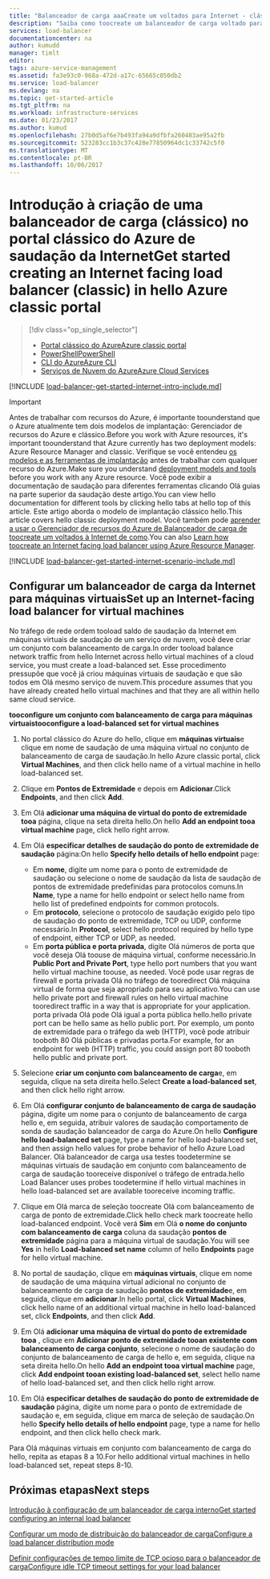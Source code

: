 ```yaml
---
title: "Balanceador de carga aaaCreate um voltados para Internet - clássico do portal do Azure | Microsoft Docs"
description: "Saiba como toocreate um balanceador de carga voltado para Internet no modelo de implantação clássico usando Olá portal clássico do Azure"
services: load-balancer
documentationcenter: na
author: kumudd
manager: timlt
editor: 
tags: azure-service-management
ms.assetid: fa3e93c0-968a-472d-a17c-65665c050db2
ms.service: load-balancer
ms.devlang: na
ms.topic: get-started-article
ms.tgt_pltfrm: na
ms.workload: infrastructure-services
ms.date: 01/23/2017
ms.author: kumud
ms.openlocfilehash: 27b0d5af6e7b493fa94a9dfbfa260483ae95a2fb
ms.sourcegitcommit: 523283cc1b3c37c428e77850964dc1c33742c5f0
ms.translationtype: MT
ms.contentlocale: pt-BR
ms.lasthandoff: 10/06/2017
---
```

# <a name="get-started-creating-an-internet-facing-load-balancer-classic-in-hello-azure-classic-portal"></a><span data-ttu-id="45afa-103">Introdução à criação de uma balanceador de carga (clássico) no portal clássico do Azure de saudação da Internet</span><span class="sxs-lookup"><span data-stu-id="45afa-103">Get started creating an Internet facing load balancer (classic) in hello Azure classic portal</span></span>

> [!div class="op_single_selector"]
> * [<span data-ttu-id="45afa-104">Portal clássico do Azure</span><span class="sxs-lookup"><span data-stu-id="45afa-104">Azure classic portal</span></span>](../load-balancer/load-balancer-get-started-internet-classic-portal.md)
> * [<span data-ttu-id="45afa-105">PowerShell</span><span class="sxs-lookup"><span data-stu-id="45afa-105">PowerShell</span></span>](../load-balancer/load-balancer-get-started-internet-classic-ps.md)
> * [<span data-ttu-id="45afa-106">CLI do Azure</span><span class="sxs-lookup"><span data-stu-id="45afa-106">Azure CLI</span></span>](../load-balancer/load-balancer-get-started-internet-classic-cli.md)
> * [<span data-ttu-id="45afa-107">Serviços de Nuvem do Azure</span><span class="sxs-lookup"><span data-stu-id="45afa-107">Azure Cloud Services</span></span>](../load-balancer/load-balancer-get-started-internet-classic-cloud.md)

[!INCLUDE [load-balancer-get-started-internet-intro-include.md](../../includes/load-balancer-get-started-internet-intro-include.md)]

> [!IMPORTANT]
> <span data-ttu-id="45afa-108">Antes de trabalhar com recursos do Azure, é importante toounderstand que o Azure atualmente tem dois modelos de implantação: Gerenciador de recursos do Azure e clássico.</span><span class="sxs-lookup"><span data-stu-id="45afa-108">Before you work with Azure resources, it's important toounderstand that Azure currently has two deployment models: Azure Resource Manager and classic.</span></span> <span data-ttu-id="45afa-109">Verifique se você entendeu [os modelos e as ferramentas de implantação](../azure-classic-rm.md) antes de trabalhar com qualquer recurso do Azure.</span><span class="sxs-lookup"><span data-stu-id="45afa-109">Make sure you understand [deployment models and tools](../azure-classic-rm.md) before you work with any Azure resource.</span></span> <span data-ttu-id="45afa-110">Você pode exibir a documentação de saudação para diferentes ferramentas clicando Olá guias na parte superior da saudação deste artigo.</span><span class="sxs-lookup"><span data-stu-id="45afa-110">You can view hello documentation for different tools by clicking hello tabs at hello top of this article.</span></span> <span data-ttu-id="45afa-111">Este artigo aborda o modelo de implantação clássico hello.</span><span class="sxs-lookup"><span data-stu-id="45afa-111">This article covers hello classic deployment model.</span></span> <span data-ttu-id="45afa-112">Você também pode [aprender a usar o Gerenciador de recursos do Azure de Balanceador de carga de toocreate um voltados à Internet de como](load-balancer-get-started-internet-arm-ps.md).</span><span class="sxs-lookup"><span data-stu-id="45afa-112">You can also [Learn how toocreate an Internet facing load balancer using Azure Resource Manager](load-balancer-get-started-internet-arm-ps.md).</span></span>

[!INCLUDE [load-balancer-get-started-internet-scenario-include.md](../../includes/load-balancer-get-started-internet-scenario-include.md)]

## <a name="set-up-an-internet-facing-load-balancer-for-virtual-machines"></a><span data-ttu-id="45afa-113">Configurar um balanceador de carga da Internet para máquinas virtuais</span><span class="sxs-lookup"><span data-stu-id="45afa-113">Set up an Internet-facing load balancer for virtual machines</span></span>

<span data-ttu-id="45afa-114">No tráfego de rede ordem tooload saldo de saudação da Internet em máquinas virtuais de saudação de um serviço de nuvem, você deve criar um conjunto com balanceamento de carga.</span><span class="sxs-lookup"><span data-stu-id="45afa-114">In order tooload balance network traffic from hello Internet across hello virtual machines of a cloud service, you must create a load-balanced set.</span></span> <span data-ttu-id="45afa-115">Esse procedimento pressupõe que você já criou máquinas virtuais de saudação e que são todos em Olá mesmo serviço de nuvem.</span><span class="sxs-lookup"><span data-stu-id="45afa-115">This procedure assumes that you have already created hello virtual machines and that they are all within hello same cloud service.</span></span>

<span data-ttu-id="45afa-116">**tooconfigure um conjunto com balanceamento de carga para máquinas virtuais**</span><span class="sxs-lookup"><span data-stu-id="45afa-116">**tooconfigure a load-balanced set for virtual machines**</span></span>

1. <span data-ttu-id="45afa-117">No portal clássico do Azure do hello, clique em **máquinas virtuais**e clique em nome de saudação de uma máquina virtual no conjunto de balanceamento de carga de saudação.</span><span class="sxs-lookup"><span data-stu-id="45afa-117">In hello Azure classic portal, click **Virtual Machines**, and then click hello name of a virtual machine in hello load-balanced set.</span></span>
2. <span data-ttu-id="45afa-118">Clique em **Pontos de Extremidade** e depois em **Adicionar**.</span><span class="sxs-lookup"><span data-stu-id="45afa-118">Click **Endpoints**, and then click **Add**.</span></span>
3. <span data-ttu-id="45afa-119">Em Olá **adicionar uma máquina de virtual do ponto de extremidade tooa** página, clique na seta direita hello.</span><span class="sxs-lookup"><span data-stu-id="45afa-119">On hello **Add an endpoint tooa virtual machine** page, click hello right arrow.</span></span>
4. <span data-ttu-id="45afa-120">Em Olá **especificar detalhes de saudação do ponto de extremidade de saudação** página:</span><span class="sxs-lookup"><span data-stu-id="45afa-120">On hello **Specify hello details of hello endpoint** page:</span></span>

   * <span data-ttu-id="45afa-121">Em **nome**, digite um nome para o ponto de extremidade de saudação ou selecione o nome de saudação da lista de saudação de pontos de extremidade predefinidas para protocolos comuns.</span><span class="sxs-lookup"><span data-stu-id="45afa-121">In **Name**, type a name for hello endpoint or select hello name from hello list of predefined endpoints for common protocols.</span></span>
   * <span data-ttu-id="45afa-122">Em **protocolo**, selecione o protocolo de saudação exigido pelo tipo de saudação do ponto de extremidade, TCP ou UDP, conforme necessário.</span><span class="sxs-lookup"><span data-stu-id="45afa-122">In **Protocol**, select hello protocol required by hello type of endpoint, either TCP or UDP, as needed.</span></span>
   * <span data-ttu-id="45afa-123">Em **porta pública e porta privada**, digite Olá números de porta que você deseja Olá toouse de máquina virtual, conforme necessário.</span><span class="sxs-lookup"><span data-stu-id="45afa-123">In **Public Port and Private Port**, type hello port numbers that you want hello virtual machine toouse, as needed.</span></span> <span data-ttu-id="45afa-124">Você pode usar regras de firewall e porta privada Olá no tráfego de tooredirect Olá máquina virtual de forma que seja apropriado para seu aplicativo.</span><span class="sxs-lookup"><span data-stu-id="45afa-124">You can use hello private port and firewall rules on hello virtual machine tooredirect traffic in a way that is appropriate for your application.</span></span> <span data-ttu-id="45afa-125">porta privada Olá pode Olá igual a porta pública hello.</span><span class="sxs-lookup"><span data-stu-id="45afa-125">hello private port can be hello same as hello public port.</span></span> <span data-ttu-id="45afa-126">Por exemplo, um ponto de extremidade para o tráfego da web (HTTP), você pode atribuir tooboth 80 Olá públicas e privadas porta.</span><span class="sxs-lookup"><span data-stu-id="45afa-126">For example, for an endpoint for web (HTTP) traffic, you could assign port 80 tooboth hello public and private port.</span></span>

5. <span data-ttu-id="45afa-127">Selecione **criar um conjunto com balanceamento de carga**e, em seguida, clique na seta direita hello.</span><span class="sxs-lookup"><span data-stu-id="45afa-127">Select **Create a load-balanced set**, and then click hello right arrow.</span></span>
6. <span data-ttu-id="45afa-128">Em Olá **configurar conjunto de balanceamento de carga de saudação** página, digite um nome para o conjunto de balanceamento de carga hello e, em seguida, atribuir valores de saudação comportamento de sonda de saudação balanceador de carga do Azure.</span><span class="sxs-lookup"><span data-stu-id="45afa-128">On hello **Configure hello load-balanced set** page, type a name for hello load-balanced set, and then assign hello values for probe behavior of hello Azure Load Balancer.</span></span> <span data-ttu-id="45afa-129">Olá balanceador de carga usa testes toodetermine se máquinas virtuais de saudação em conjunto com balanceamento de carga de saudação tooreceive disponível o tráfego de entrada.</span><span class="sxs-lookup"><span data-stu-id="45afa-129">hello Load Balancer uses probes toodetermine if hello virtual machines in hello load-balanced set are available tooreceive incoming traffic.</span></span>
7. <span data-ttu-id="45afa-130">Clique em Olá marca de seleção toocreate Olá com balanceamento de carga de ponto de extremidade.</span><span class="sxs-lookup"><span data-stu-id="45afa-130">Click hello check mark toocreate hello load-balanced endpoint.</span></span> <span data-ttu-id="45afa-131">Você verá **Sim** em Olá **o nome do conjunto com balanceamento de carga** coluna da saudação **pontos de extremidade** página para a máquina virtual de saudação.</span><span class="sxs-lookup"><span data-stu-id="45afa-131">You will see **Yes** in hello **Load-balanced set name** column of hello **Endpoints** page for hello virtual machine.</span></span>
8. <span data-ttu-id="45afa-132">No portal de saudação, clique em **máquinas virtuais**, clique em nome de saudação de uma máquina virtual adicional no conjunto de balanceamento de carga de saudação **pontos de extremidade**e, em seguida, clique em **adicionar**.</span><span class="sxs-lookup"><span data-stu-id="45afa-132">In hello portal, click **Virtual Machines**, click hello name of an additional virtual machine in hello load-balanced set, click **Endpoints**, and then click **Add**.</span></span>
9. <span data-ttu-id="45afa-133">Em Olá **adicionar uma máquina de virtual do ponto de extremidade tooa** , clique em **Adicionar ponto de extremidade tooan existente com balanceamento de carga conjunto**, selecione o nome de saudação do conjunto de balanceamento de carga de hello e, em seguida, clique na seta direita hello.</span><span class="sxs-lookup"><span data-stu-id="45afa-133">On hello **Add an endpoint tooa virtual machine** page, click **Add endpoint tooan existing load-balanced set**, select hello name of hello load-balanced set, and then click hello right arrow.</span></span>
10. <span data-ttu-id="45afa-134">Em Olá **especificar detalhes de saudação do ponto de extremidade de saudação** página, digite um nome para o ponto de extremidade de saudação e, em seguida, clique em marca de seleção de saudação.</span><span class="sxs-lookup"><span data-stu-id="45afa-134">On hello **Specify hello details of hello endpoint** page, type a name for hello endpoint, and then click hello check mark.</span></span>

<span data-ttu-id="45afa-135">Para Olá máquinas virtuais em conjunto com balanceamento de carga do hello, repita as etapas 8 a 10.</span><span class="sxs-lookup"><span data-stu-id="45afa-135">For hello additional virtual machines in hello load-balanced set, repeat steps 8-10.</span></span>

## <a name="next-steps"></a><span data-ttu-id="45afa-136">Próximas etapas</span><span class="sxs-lookup"><span data-stu-id="45afa-136">Next steps</span></span>

[<span data-ttu-id="45afa-137">Introdução à configuração de um balanceador de carga interno</span><span class="sxs-lookup"><span data-stu-id="45afa-137">Get started configuring an internal load balancer</span></span>](load-balancer-get-started-ilb-arm-ps.md)

[<span data-ttu-id="45afa-138">Configurar um modo de distribuição do balanceador de carga</span><span class="sxs-lookup"><span data-stu-id="45afa-138">Configure a load balancer distribution mode</span></span>](load-balancer-distribution-mode.md)

[<span data-ttu-id="45afa-139">Definir configurações de tempo limite de TCP ocioso para o balanceador de carga</span><span class="sxs-lookup"><span data-stu-id="45afa-139">Configure idle TCP timeout settings for your load balancer</span></span>](load-balancer-tcp-idle-timeout.md)
